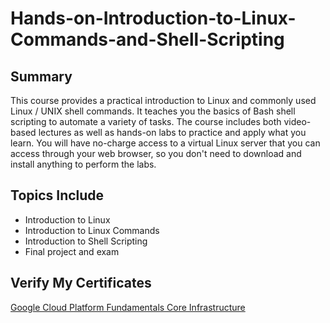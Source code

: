 # Hands-on-Introduction-to-Linux-Commands-and-Shell-Scripting
## Summary
This course provides a practical introduction to Linux and commonly used Linux / UNIX shell commands.  It teaches you the basics of Bash shell scripting to automate a variety of tasks. The course includes both video-based lectures as well as hands-on labs to practice and apply what you learn. You will have no-charge access to a virtual Linux server that you can access through your web browser, so you don't need to download and install anything to perform the labs.

## Topics Include
- Introduction to Linux
- Introduction to Linux Commands
- Introduction to Shell Scripting
- Final project and exam

## Verify My Certificates
[Google Cloud Platform Fundamentals Core Infrastructure](https://www.coursera.org/account/accomplishments/verify/X2DYBGWSDSTT)